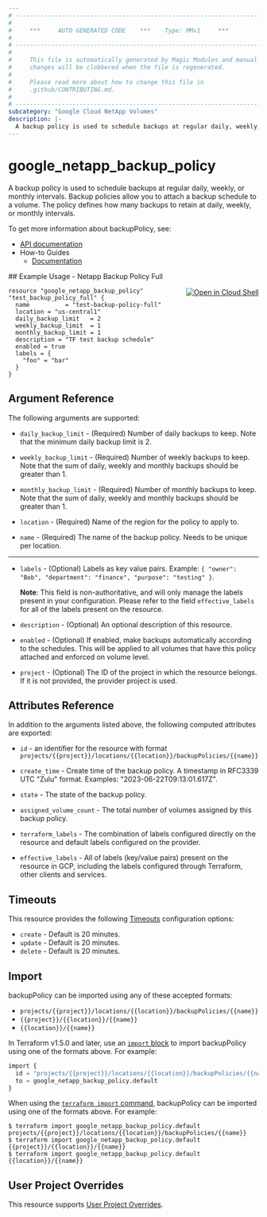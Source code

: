 ```yaml
---
# ----------------------------------------------------------------------------
#
#     ***     AUTO GENERATED CODE    ***    Type: MMv1     ***
#
# ----------------------------------------------------------------------------
#
#     This file is automatically generated by Magic Modules and manual
#     changes will be clobbered when the file is regenerated.
#
#     Please read more about how to change this file in
#     .github/CONTRIBUTING.md.
#
# ----------------------------------------------------------------------------
subcategory: "Google Cloud NetApp Volumes"
description: |-
  A backup policy is used to schedule backups at regular daily, weekly, or monthly intervals.
---
```


# google_netapp_backup_policy

A backup policy is used to schedule backups at regular daily, weekly, or monthly intervals.
Backup policies allow you to attach a backup schedule to a volume.
The policy defines how many backups to retain at daily, weekly, or monthly intervals.


To get more information about backupPolicy, see:

* [API documentation](https://cloud.google.com/netapp/volumes/docs/reference/rest/v1/projects.locations.backupPolicies)
* How-to Guides
    * [Documentation](https://cloud.google.com/netapp/volumes/docs/protect-data/about-volume-backups#about_backup_policies)

<div class = "oics-button" style="float: right; margin: 0 0 -15px">
  <a href="https://console.cloud.google.com/cloudshell/open?cloudshell_git_repo=https%3A%2F%2Fgithub.com%2Fterraform-google-modules%2Fdocs-examples.git&cloudshell_image=gcr.io%2Fcloudshell-images%2Fcloudshell%3Alatest&cloudshell_print=.%2Fmotd&cloudshell_tutorial=.%2Ftutorial.md&cloudshell_working_dir=netapp_backup_policy_full&open_in_editor=main.tf" target="_blank">
    <img alt="Open in Cloud Shell" src="//gstatic.com/cloudssh/images/open-btn.svg" style="max-height: 44px; margin: 32px auto; max-width: 100%;">
  </a>
</div>
## Example Usage - Netapp Backup Policy Full


```hcl
resource "google_netapp_backup_policy" "test_backup_policy_full" {
  name          = "test-backup-policy-full"
  location = "us-central1"
  daily_backup_limit   = 2
  weekly_backup_limit  = 1
  monthly_backup_limit = 1
  description = "TF test backup schedule"
  enabled = true
  labels = {
    "foo" = "bar"
  }
}
```

## Argument Reference

The following arguments are supported:


* `daily_backup_limit` -
  (Required)
  Number of daily backups to keep. Note that the minimum daily backup limit is 2.

* `weekly_backup_limit` -
  (Required)
  Number of weekly backups to keep. Note that the sum of daily, weekly and monthly backups should be greater than 1.

* `monthly_backup_limit` -
  (Required)
  Number of monthly backups to keep. Note that the sum of daily, weekly and monthly backups should be greater than 1.

* `location` -
  (Required)
  Name of the region for the policy to apply to.

* `name` -
  (Required)
  The name of the backup policy. Needs to be unique per location.


- - -


* `labels` -
  (Optional)
  Labels as key value pairs. Example: `{ "owner": "Bob", "department": "finance", "purpose": "testing" }`.

  **Note**: This field is non-authoritative, and will only manage the labels present in your configuration.
  Please refer to the field `effective_labels` for all of the labels present on the resource.

* `description` -
  (Optional)
  An optional description of this resource.

* `enabled` -
  (Optional)
  If enabled, make backups automatically according to the schedules.
  This will be applied to all volumes that have this policy attached and enforced on volume level.

* `project` - (Optional) The ID of the project in which the resource belongs.
    If it is not provided, the provider project is used.


## Attributes Reference

In addition to the arguments listed above, the following computed attributes are exported:

* `id` - an identifier for the resource with format `projects/{{project}}/locations/{{location}}/backupPolicies/{{name}}`

* `create_time` -
  Create time of the backup policy. A timestamp in RFC3339 UTC "Zulu" format. Examples: "2023-06-22T09:13:01.617Z".

* `state` -
  The state of the backup policy.

* `assigned_volume_count` -
  The total number of volumes assigned by this backup policy.

* `terraform_labels` -
  The combination of labels configured directly on the resource
   and default labels configured on the provider.

* `effective_labels` -
  All of labels (key/value pairs) present on the resource in GCP, including the labels configured through Terraform, other clients and services.


## Timeouts

This resource provides the following
[Timeouts](https://developer.hashicorp.com/terraform/plugin/sdkv2/resources/retries-and-customizable-timeouts) configuration options:

- `create` - Default is 20 minutes.
- `update` - Default is 20 minutes.
- `delete` - Default is 20 minutes.

## Import


backupPolicy can be imported using any of these accepted formats:

* `projects/{{project}}/locations/{{location}}/backupPolicies/{{name}}`
* `{{project}}/{{location}}/{{name}}`
* `{{location}}/{{name}}`


In Terraform v1.5.0 and later, use an [`import` block](https://developer.hashicorp.com/terraform/language/import) to import backupPolicy using one of the formats above. For example:

```tf
import {
  id = "projects/{{project}}/locations/{{location}}/backupPolicies/{{name}}"
  to = google_netapp_backup_policy.default
}
```

When using the [`terraform import` command](https://developer.hashicorp.com/terraform/cli/commands/import), backupPolicy can be imported using one of the formats above. For example:

```
$ terraform import google_netapp_backup_policy.default projects/{{project}}/locations/{{location}}/backupPolicies/{{name}}
$ terraform import google_netapp_backup_policy.default {{project}}/{{location}}/{{name}}
$ terraform import google_netapp_backup_policy.default {{location}}/{{name}}
```

## User Project Overrides

This resource supports [User Project Overrides](https://registry.terraform.io/providers/hashicorp/google/latest/docs/guides/provider_reference#user_project_override).
